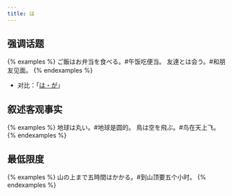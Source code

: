 ```yaml
---
title: は
---
```


## 强调话题

{% examples %}
ご飯はお弁当を食べる。#午饭吃便当。
友達とは会う。#和朋友见面。
{% endexamples %}

- 对比：「[は・が](/grammar-diff/ha-ga#强调)」

## 叙述客观事实

{% examples %}
地球は丸い。#地球是圆的。
鳥は空を飛ぶ。#鸟在天上飞。
{% endexamples %}

## 最低限度

{% examples %}
山の上まで五時間はかかる。#到山顶要五个小时。
{% endexamples %}
